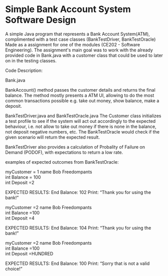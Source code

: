 # Simple Bank Account System Software Design
 A simple Java program that represents a Bank Account System(ATM), complimented with a test case classes (BankTestDriver, BankTestOracle) Made as a assignment for one of the modules (CE202 - Software Engineering). The assignment's main goal was to work with the already provided code in Bank.java with a customer class that could be used to later on in the testing classes.
 
 Code Description: 

Bank.java

BankAccount() method passes the customer details and returns the final balance. The method mostly presents a ATM UI, allowing to do the most common transactions possible e.g. take out money, show balance, make a deposit.

BankTestDriver.java and BankTestOracle.java
The Customer class initializes a test profile to see if the system will act out accordingly to the expected behaviour, i.e. not allow to take out money if there is none in the balance, not deposit negative numbers, etc. The BankTestOracle would check if the given scenario will return the expected result.
 
BankTestDriver also provides a calculation of Probality of Failure on Demand (PODOF), with expectations to return a low rate. 

examples of expected outcomes from BankTestOracle:

             
myCustomer = 1
name Bob Freedompants    
int Balance = 100        
int Deposit =2

EXPECTED RESULTS:
End Balance: 102
Print: “Thank you for using the bank!”

  
myCustomer =2
name Bob Freedompants    
int Balance =100         
int Deposit =4

EXPECTED RESULTS:
End Balance: 104
Print: “Thank you for using the bank!”


myCustomer =2
name Bob Freedompants   
int Balance =100        
int Deposit =HUNDRED

EXPECTED RESULTS:
End Balance: 100
Print: “Sorry that is not a valid choice!”
